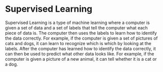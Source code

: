 # Supervised Learning

Supervised Learning is a type of machine learning where a computer is given a set of data and a set of labels that tell the computer what each piece of data is. The computer then uses the labels to learn how to identify the data correctly. For example, if the computer is given a set of pictures of cats and dogs, it can learn to recognize which is which by looking at the labels. After the computer has learned how to identify the data correctly, it can then be used to predict what other data looks like. For example, if the computer is given a picture of a new animal, it can tell whether it is a cat or a dog.
